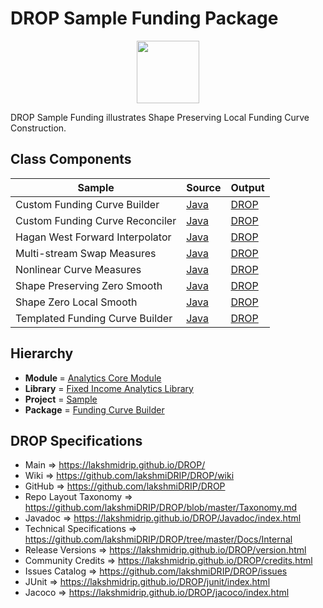 # DROP Sample Funding Package

<p align="center"><img src="https://github.com/lakshmiDRIP/DROP/blob/master/DRIP_Logo.gif?raw=true" width="100"></p>

DROP Sample Funding illustrates Shape Preserving Local Funding Curve Construction.


## Class Components

 |              Sample             | Source | Output |
 |---------------------------------|--------|--------|
 | Custom Funding Curve Builder    | [Java](https://github.com/lakshmiDRIP/DROP/tree/master/src/main/java/org/drip/sample/funding/CustomFundingCurveBuilder.java) | [DROP](https://github.com/lakshmiDRIP/DROP/blob/master/drop/org/drip/sample/funding/CustomFundingCurveBuilder.drop) |
 | Custom Funding Curve Reconciler | [Java](https://github.com/lakshmiDRIP/DROP/tree/master/src/main/java/org/drip/sample/funding/CustomFundingCurveReconciler.java) | [DROP](https://github.com/lakshmiDRIP/DROP/blob/master/drop/org/drip/sample/funding/CustomFundingCurveReconciler.drop) |
 | Hagan West Forward Interpolator | [Java](https://github.com/lakshmiDRIP/DROP/tree/master/src/main/java/org/drip/sample/funding/HaganWestForwardInterpolator.java) | [DROP](https://github.com/lakshmiDRIP/DROP/blob/master/drop/org/drip/sample/funding/HaganWestForwardInterpolator.drop) |
 | Multi-stream Swap Measures      | [Java](https://github.com/lakshmiDRIP/DROP/tree/master/src/main/java/org/drip/sample/funding/MultiStreamSwapMeasures.java) | [DROP](https://github.com/lakshmiDRIP/DROP/blob/master/drop/org/drip/sample/funding/MultiStreamSwapMeasures.drop) |
 | Nonlinear Curve Measures        | [Java](https://github.com/lakshmiDRIP/DROP/tree/master/src/main/java/org/drip/sample/funding/NonlinearCurveMeasures.java) | [DROP](https://github.com/lakshmiDRIP/DROP/blob/master/drop/org/drip/sample/funding/NonlinearCurveMeasures.drop) |
 | Shape Preserving Zero Smooth    | [Java](https://github.com/lakshmiDRIP/DROP/tree/master/src/main/java/org/drip/sample/funding/ShapePreservingZeroSmooth.java) | [DROP](https://github.com/lakshmiDRIP/DROP/blob/master/drop/org/drip/sample/funding/ShapePreservingZeroSmooth.drop) |
 | Shape Zero Local Smooth         | [Java](https://github.com/lakshmiDRIP/DROP/tree/master/src/main/java/org/drip/sample/funding/ShapeZeroLocalSmooth.java) | [DROP](https://github.com/lakshmiDRIP/DROP/blob/master/drop/org/drip/sample/funding/ShapeZeroLocalSmooth.drop) |
 | Templated Funding Curve Builder | [Java](https://github.com/lakshmiDRIP/DROP/tree/master/src/main/java/org/drip/sample/funding/TemplatedFundingCurveBuilder.java) | [DROP](https://github.com/lakshmiDRIP/DROP/blob/master/drop/org/drip/sample/funding/TemplatedFundingCurveBuilder.drop) |


## Hierarchy

 <ul>
	<li><b>Module </b> = <a href = "https://github.com/lakshmiDRIP/DROP/tree/master/AnalyticsCore.md">Analytics Core Module</a></li>
	<li><b>Library</b> = <a href = "https://github.com/lakshmiDRIP/DROP/tree/master/FixedIncomeAnalyticsLibrary.md">Fixed Income Analytics Library</a></li>
	<li><b>Project</b> = <a href = "https://github.com/lakshmiDRIP/DROP/tree/master/src/main/java/org/drip/sample/README.md">Sample</a></li>
	<li><b>Package</b> = <a href = "https://github.com/lakshmiDRIP/DROP/tree/master/src/main/java/org/drip/sample/funding/README.md">Funding Curve Builder</a></li>
 </ul>


## DROP Specifications

 * Main                     => https://lakshmidrip.github.io/DROP/
 * Wiki                     => https://github.com/lakshmiDRIP/DROP/wiki
 * GitHub                   => https://github.com/lakshmiDRIP/DROP
 * Repo Layout Taxonomy     => https://github.com/lakshmiDRIP/DROP/blob/master/Taxonomy.md
 * Javadoc                  => https://lakshmidrip.github.io/DROP/Javadoc/index.html
 * Technical Specifications => https://github.com/lakshmiDRIP/DROP/tree/master/Docs/Internal
 * Release Versions         => https://lakshmidrip.github.io/DROP/version.html
 * Community Credits        => https://lakshmidrip.github.io/DROP/credits.html
 * Issues Catalog           => https://github.com/lakshmiDRIP/DROP/issues
 * JUnit                    => https://lakshmidrip.github.io/DROP/junit/index.html
 * Jacoco                   => https://lakshmidrip.github.io/DROP/jacoco/index.html

